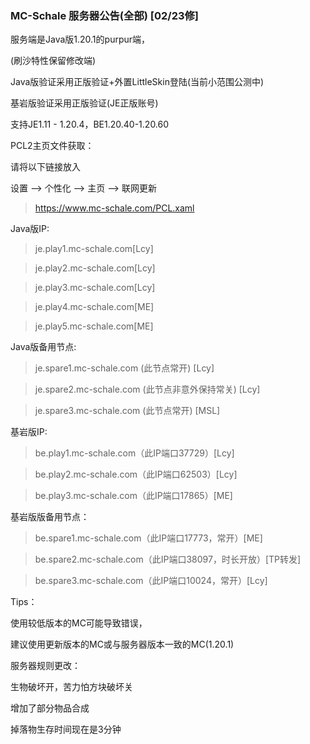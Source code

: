 ### MC-Schale 服务器公告(全部) [02/23修]

服务端是Java版1.20.1的purpur端，

(刷沙特性保留修改端)

Java版验证采用正版验证+外置LittleSkin登陆(当前小范围公测中)

基岩版验证采用正版验证(JE正版账号)

支持JE1.11 - 1.20.4，BE1.20.40-1.20.60

PCL2主页文件获取：

请将以下链接放入

设置 --> 个性化 --> 主页 --> 联网更新

>https://www.mc-schale.com/PCL.xaml

Java版IP:

>je.play1.mc-schale.com[Lcy]

>je.play2.mc-schale.com[Lcy]

>je.play3.mc-schale.com[Lcy]

>je.play4.mc-schale.com[ME]

>je.play5.mc-schale.com[ME]

Java版备用节点:

>je.spare1.mc-schale.com (此节点常开) [Lcy]

>je.spare2.mc-schale.com (此节点非意外保持常关) [Lcy]

>je.spare3.mc-schale.com (此节点常开) [MSL]

基岩版IP:

>be.play1.mc-schale.com（此IP端口37729）[Lcy]

>be.play2.mc-schale.com（此IP端口62503）[Lcy]

>be.play3.mc-schale.com（此IP端口17865）[ME]

基岩版版备用节点：

>be.spare1.mc-schale.com（此IP端口17773，常开）[ME]

>be.spare2.mc-schale.com（此IP端口38097，时长开放）[TP转发]

>be.spare3.mc-schale.com（此IP端口10024，常开）[Lcy]

Tips：

使用较低版本的MC可能导致错误，

建议使用更新版本的MC或与服务器版本一致的MC(1.20.1)

服务器规则更改：

生物破坏开，苦力怕方块破坏关

增加了部分物品合成

掉落物生存时间现在是3分钟